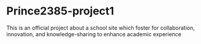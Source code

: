 # Prince2385-project1
This is an official project about a school site which foster for collaboration, innovation, and knowledge-sharing to enhance academic experience
